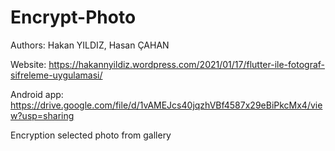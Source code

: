 # Encrypt-Photo

Authors: Hakan YILDIZ, Hasan ÇAHAN

Website: https://hakannyildiz.wordpress.com/2021/01/17/flutter-ile-fotograf-sifreleme-uygulamasi/

Android app: https://drive.google.com/file/d/1vAMEJcs40jqzhVBf4587x29eBiPkcMx4/view?usp=sharing

Encryption selected photo from gallery
